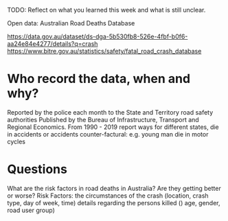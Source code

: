 TODO: Reflect on what you learned this week and what is still unclear.

Open data: Australian Road Deaths Database

https://data.gov.au/dataset/ds-dga-5b530fb8-526e-4fbf-b0f6-aa24e84e4277/details?q=crash
https://www.bitre.gov.au/statistics/safety/fatal_road_crash_database

# Who record the data, when and why? 
 Reported by the police each month to the State and Territory road safety authorities
 Published by the Bureau of Infrastructure, Transport and Regional Economics.
 From 1990 - 2019
 report ways for different states, die in accidents or accidents
 counter-factural: 
 e.g. young man die in motor cycles
      
 

# Questions
 What are the risk factors in road deaths in Australia? Are they getting better or worse?
 Risk Factors:
 the circumstances of the crash (location, crash type, day of week, time)
 details regarding the persons killed () age, gender, road user group)








   






















